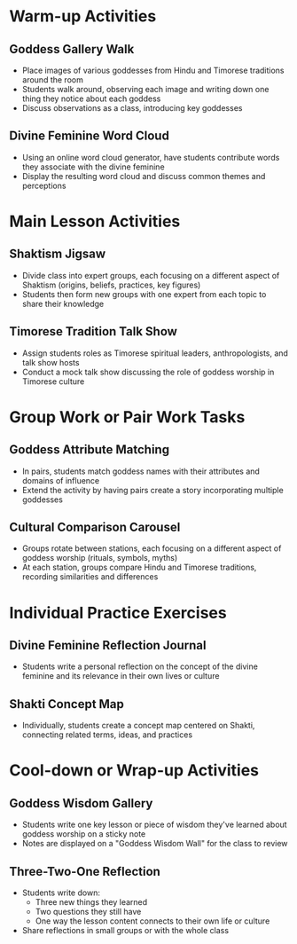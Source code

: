 # Warm-up Activities

## Goddess Gallery Walk
- Place images of various goddesses from Hindu and Timorese traditions around the room
- Students walk around, observing each image and writing down one thing they notice about each goddess
- Discuss observations as a class, introducing key goddesses

## Divine Feminine Word Cloud
- Using an online word cloud generator, have students contribute words they associate with the divine feminine
- Display the resulting word cloud and discuss common themes and perceptions

# Main Lesson Activities

## Shaktism Jigsaw
- Divide class into expert groups, each focusing on a different aspect of Shaktism (origins, beliefs, practices, key figures)
- Students then form new groups with one expert from each topic to share their knowledge

## Timorese Tradition Talk Show
- Assign students roles as Timorese spiritual leaders, anthropologists, and talk show hosts
- Conduct a mock talk show discussing the role of goddess worship in Timorese culture

# Group Work or Pair Work Tasks

## Goddess Attribute Matching
- In pairs, students match goddess names with their attributes and domains of influence
- Extend the activity by having pairs create a story incorporating multiple goddesses

## Cultural Comparison Carousel
- Groups rotate between stations, each focusing on a different aspect of goddess worship (rituals, symbols, myths)
- At each station, groups compare Hindu and Timorese traditions, recording similarities and differences

# Individual Practice Exercises

## Divine Feminine Reflection Journal
- Students write a personal reflection on the concept of the divine feminine and its relevance in their own lives or culture

## Shakti Concept Map
- Individually, students create a concept map centered on Shakti, connecting related terms, ideas, and practices

# Cool-down or Wrap-up Activities

## Goddess Wisdom Gallery
- Students write one key lesson or piece of wisdom they've learned about goddess worship on a sticky note
- Notes are displayed on a "Goddess Wisdom Wall" for the class to review

## Three-Two-One Reflection
- Students write down:
  * Three new things they learned
  * Two questions they still have
  * One way the lesson content connects to their own life or culture
- Share reflections in small groups or with the whole class